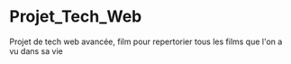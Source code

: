 # Projet_Tech_Web
Projet de tech web avancée, film pour repertorier tous les films que l'on a vu dans sa vie
